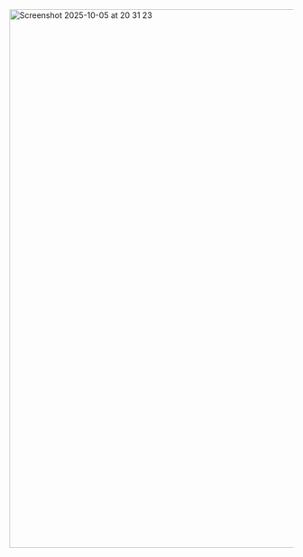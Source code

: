 <img width="1470" height="956" alt="Screenshot 2025-10-05 at 20 31 23" src="https://github.com/user-attachments/assets/804be16b-b1ac-4612-95fd-590e91211a10" />

